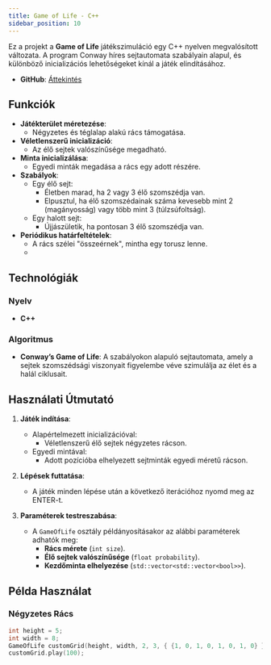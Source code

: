 ```yaml
---
title: Game of Life - C++
sidebar_position: 10
---
```


Ez a projekt a **Game of Life** játékszimuláció egy C++ nyelven megvalósított változata. A program Conway híres sejtautomata szabályain alapul, és különböző inicializációs lehetőségeket kínál a játék elindításához.

- **GitHub**: [Áttekintés](https://github.com/Barni6/cpp_Game_of_life)

## Funkciók

- **Játékterület méretezése**:
  - Négyzetes és téglalap alakú rács támogatása.
- **Véletlenszerű inicializáció**:
  - Az élő sejtek valószínűsége megadható.
- **Minta inicializálása**:
  - Egyedi minták megadása a rács egy adott részére.
- **Szabályok**:
  - Egy élő sejt:
    - Életben marad, ha 2 vagy 3 élő szomszédja van.
    - Elpusztul, ha élő szomszédainak száma kevesebb mint 2 (magányosság) vagy több mint 3 (túlzsúfoltság).
  - Egy halott sejt:
    - Újjászületik, ha pontosan 3 élő szomszédja van.
- **Periódikus határfeltételek**:
  - A rács szélei "összeérnek", mintha egy torusz lenne.
  - 
## Technológiák

### Nyelv
- **C++**

### Algoritmus
- **Conway’s Game of Life**: A szabályokon alapuló sejtautomata, amely a sejtek szomszédsági viszonyait figyelembe véve szimulálja az élet és a halál ciklusait.


## Használati Útmutató

1. **Játék indítása**:
   - Alapértelmezett inicializációval:
     - Véletlenszerű élő sejtek négyzetes rácson.
   - Egyedi mintával:
     - Adott pozícióba elhelyezett sejtminták egyedi méretű rácson.

2. **Lépések futtatása**:
   - A játék minden lépése után a következő iterációhoz nyomd meg az ENTER-t.

3. **Paraméterek testreszabása**:
   - A `GameOfLife` osztály példányosításakor az alábbi paraméterek adhatók meg:
     - **Rács mérete** (`int size`).
     - **Élő sejtek valószínűsége** (`float probability`).
     - **Kezdőminta elhelyezése** (`std::vector<std::vector<bool>>`).

## Példa Használat

### Négyzetes Rács
```cpp
int height = 5;
int width = 8;
GameOfLife customGrid(height, width, 2, 3, { {1, 0, 1, 0, 1, 0, 1, 0} });
customGrid.play(100);


